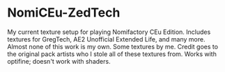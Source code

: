 # NomiCEu-ZedTech
My current texture setup for playing Nomifactory CEu Edition. Includes textures for GregTech, AE2 Unofficial Extended Life, and many more. Almost none of this work is my own. Some textures by me. Credit goes to the original pack artists who I stole all of these textures from. Works with optifine; doesn't work with shaders.
